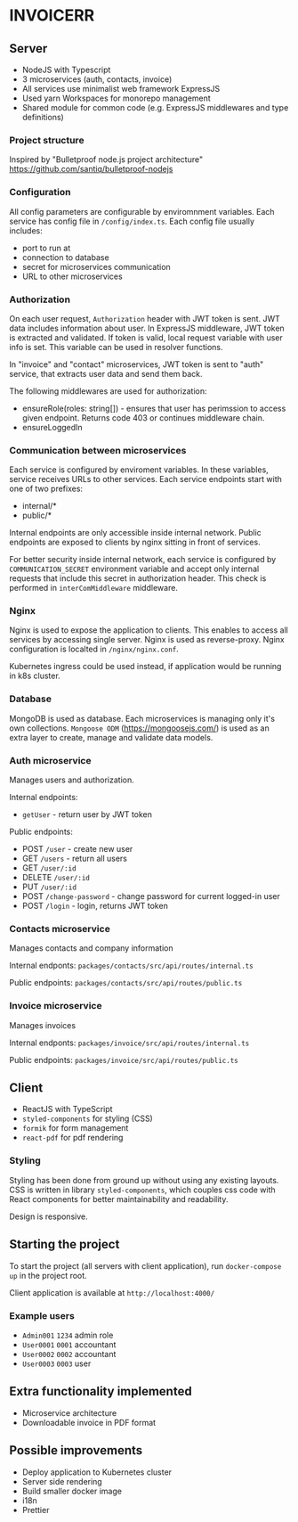 # INVOICERR

## Server

* NodeJS with Typescript
* 3 microservices (auth, contacts, invoice)
* All services use minimalist web framework ExpressJS
* Used yarn Workspaces for monorepo management
* Shared module for common code (e.g. ExpressJS middlewares and type definitions)

### Project structure

Inspired by "Bulletproof node.js project architecture" https://github.com/santiq/bulletproof-nodejs

### Configuration

All config parameters are configurable by enviromnment variables.
Each service has config file in `/config/index.ts`.
Each config file usually includes:
* port to run at
* connection to database
* secret for microservices communication
* URL to other microservices

### Authorization

On each user request, `Authorization` header with JWT token is sent. JWT data includes information about user. In ExpressJS middleware, JWT token is extracted and validated. If token is valid, local request variable with user info is set. This variable can be used in resolver functions.

In "invoice" and "contact" microservices, JWT token is sent to "auth" service, that extracts user data and send them back.

The following middlewares are used for authorization:
* ensureRole(roles: string[]) - ensures that user has perimssion to access given endpoint. Returns code 403 or continues middleware chain.
* ensureLoggedIn

### Communication between microservices

Each service is configured by enviroment variables. In these variables, service receives URLs to other services. Each service endpoints start with one of two prefixes:
* internal/*
* public/*

Internal endpoints are only accessible inside internal network. Public endpoints are exposed to clients by nginx sitting in front of services.

For better security inside internal network, each service is configured by `COMMUNICATION_SECRET` environment variable and accept only internal requests that include this secret in authorization header. This check is performed in `interComMiddleware` middleware.

### Nginx

Nginx is used to expose the application to clients. This enables to access all services by accessing single server. Nginx is used as reverse-proxy. Nginx configuration is localted in `/nginx/nginx.conf`.

Kubernetes ingress could be used instead, if application would be running in k8s cluster.

### Database
MongoDB is used as database. Each microservices is managing only it's own collections. `Mongoose ODM` (https://mongoosejs.com/) is used as an extra layer to create, manage and validate data models.

### Auth microservice
Manages users and authorization.

Internal endpoints:
* `getUser` - return user by JWT token
  
Public endpoints:
* POST `/user` - create new user
* GET `/users` - return all users
* GET `/user/:id`
* DELETE `/user/:id`
* PUT `/user/:id`
* POST `/change-password` - change password for current logged-in user
* POST `/login` - login, returns JWT token

### Contacts microservice
Manages contacts and company information

Internal endponts: `packages/contacts/src/api/routes/internal.ts`

Public endpoints: `packages/contacts/src/api/routes/public.ts`

### Invoice microservice
Manages invoices

Internal endponts: `packages/invoice/src/api/routes/internal.ts`

Public endpoints: `packages/invoice/src/api/routes/public.ts`

## Client

* ReactJS with TypeScript
* `styled-components` for styling (CSS)
* `formik` for form management
* `react-pdf` for pdf rendering

### Styling

Styling has been done from ground up without using any existing layouts. CSS is written in library `styled-components`, which couples css code with React components for better maintainability and readability.

Design is responsive.

## Starting the project

To start the project (all servers with client application), run `docker-compose up` in the project root.

Client application is available at `http://localhost:4000/`

### Example users

* `Admin001` `1234` admin role
* `User0001` `0001` accountant
* `User0002` `0002` accountant
* `User0003` `0003` user

## Extra functionality implemented

* Microservice architecture
* Downloadable invoice in PDF format

## Possible improvements

* Deploy application to Kubernetes cluster
* Server side rendering
* Build smaller docker image
* i18n
* Prettier